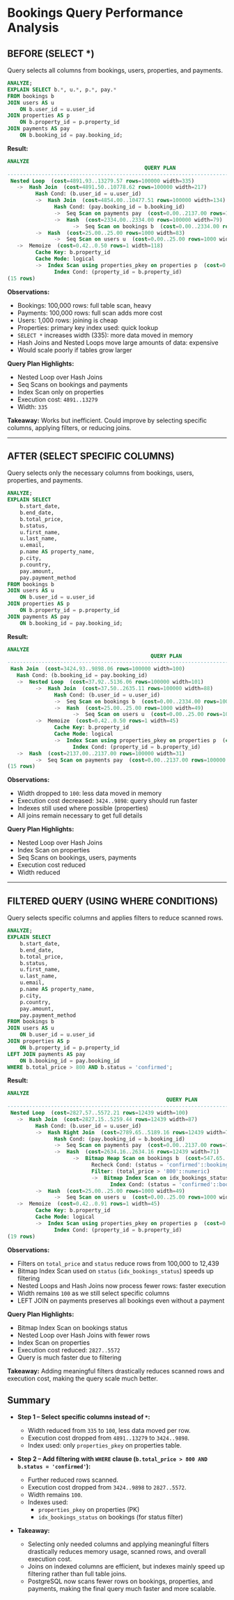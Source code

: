 # Bookings Query Performance Analysis

## BEFORE (SELECT *)

Query selects all columns from bookings, users, properties, and payments.

```sql
ANALYZE;
EXPLAIN SELECT b.*, u.*, p.*, pay.*
FROM bookings b
JOIN users AS u
    ON b.user_id = u.user_id
JOIN properties AS p
    ON b.property_id = p.property_id
JOIN payments AS pay
    ON b.booking_id = pay.booking_id;
```

**Result:**

```sql
ANALYZE
                                            QUERY PLAN
--------------------------------------------------------------------------------------------------
 Nested Loop  (cost=4891.93..13279.57 rows=100000 width=335)
   ->  Hash Join  (cost=4891.50..10778.62 rows=100000 width=217)
         Hash Cond: (b.user_id = u.user_id)
         ->  Hash Join  (cost=4854.00..10477.51 rows=100000 width=134)
               Hash Cond: (pay.booking_id = b.booking_id)
               ->  Seq Scan on payments pay  (cost=0.00..2137.00 rows=100000 width=55)
               ->  Hash  (cost=2334.00..2334.00 rows=100000 width=79)
                     ->  Seq Scan on bookings b  (cost=0.00..2334.00 rows=100000 width=79)
         ->  Hash  (cost=25.00..25.00 rows=1000 width=83)
               ->  Seq Scan on users u  (cost=0.00..25.00 rows=1000 width=83)
   ->  Memoize  (cost=0.42..0.50 rows=1 width=118)
         Cache Key: b.property_id
         Cache Mode: logical
         ->  Index Scan using properties_pkey on properties p  (cost=0.41..0.49 rows=1 width=118)
               Index Cond: (property_id = b.property_id)
(15 rows)
```

**Observations:**

- Bookings: 100,000 rows: full table scan, heavy  
- Payments: 100,000 rows: full scan adds more cost  
- Users: 1,000 rows: joining is cheap  
- Properties: primary key index used: quick lookup  
- `SELECT *` increases width (335): more data moved in memory  
- Hash Joins and Nested Loops move large amounts of data: expensive  
- Would scale poorly if tables grow larger  

**Query Plan Highlights:**

- Nested Loop over Hash Joins  
- Seq Scans on bookings and payments  
- Index Scan only on properties  
- Execution cost: `4891..13279` 
- Width: `335`  

**Takeaway:** Works but inefficient. Could improve by selecting specific columns, applying filters, or reducing joins.

---

## AFTER (SELECT SPECIFIC COLUMNS)

Query selects only the necessary columns from bookings, users, properties, and payments.

```sql
ANALYZE;
EXPLAIN SELECT 
    b.start_date,
    b.end_date,
    b.total_price,
    b.status,
    u.first_name,
    u.last_name,
    u.email,
    p.name AS property_name,
    p.city,
    p.country,
    pay.amount,
    pay.payment_method
FROM bookings b
JOIN users AS u
    ON b.user_id = u.user_id
JOIN properties AS p
    ON b.property_id = p.property_id
JOIN payments AS pay
    ON b.booking_id = pay.booking_id;
```

**Result:**

```sql
ANALYZE
                                              QUERY PLAN
-------------------------------------------------------------------------------------------------------
 Hash Join  (cost=3424.93..9898.06 rows=100000 width=100)
   Hash Cond: (b.booking_id = pay.booking_id)
   ->  Nested Loop  (cost=37.92..5136.06 rows=100000 width=101)
         ->  Hash Join  (cost=37.50..2635.11 rows=100000 width=88)
               Hash Cond: (b.user_id = u.user_id)
               ->  Seq Scan on bookings b  (cost=0.00..2334.00 rows=100000 width=71)
               ->  Hash  (cost=25.00..25.00 rows=1000 width=49)
                     ->  Seq Scan on users u  (cost=0.00..25.00 rows=1000 width=49)
         ->  Memoize  (cost=0.42..0.50 rows=1 width=45)
               Cache Key: b.property_id
               Cache Mode: logical
               ->  Index Scan using properties_pkey on properties p  (cost=0.41..0.49 rows=1 width=45)
                     Index Cond: (property_id = b.property_id)
   ->  Hash  (cost=2137.00..2137.00 rows=100000 width=31)
         ->  Seq Scan on payments pay  (cost=0.00..2137.00 rows=100000 width=31)
(15 rows)
```

**Observations:**

- Width dropped to `100`: less data moved in memory  
- Execution cost decreased: `3424..9898`: query should run faster  
- Indexes still used where possible (properties)  
- All joins remain necessary to get full details  

**Query Plan Highlights:**

- Nested Loop over Hash Joins  
- Index Scan on properties  
- Seq Scans on bookings, users, payments  
- Execution cost reduced  
- Width reduced  

---

## FILTERED QUERY (USING WHERE CONDITIONS)

Query selects specific columns and applies filters to reduce scanned rows.

```sql
ANALYZE;
EXPLAIN SELECT 
    b.start_date,
    b.end_date,
    b.total_price,
    b.status,
    u.first_name,
    u.last_name,
    u.email,
    p.name AS property_name,
    p.city,
    p.country,
    pay.amount,
    pay.payment_method
FROM bookings b
JOIN users AS u
    ON b.user_id = u.user_id
JOIN properties AS p
    ON b.property_id = p.property_id
LEFT JOIN payments AS pay
    ON b.booking_id = pay.booking_id
WHERE b.total_price > 800 AND b.status = 'confirmed';
```

**Result:**

```sql
ANALYZE
                                                   QUERY PLAN
----------------------------------------------------------------------------------------------------------------
 Nested Loop  (cost=2827.57..5572.21 rows=12439 width=100)
   ->  Hash Join  (cost=2827.15..5259.44 rows=12439 width=87)
         Hash Cond: (b.user_id = u.user_id)
         ->  Hash Right Join  (cost=2789.65..5189.16 rows=12439 width=70)
               Hash Cond: (pay.booking_id = b.booking_id)
               ->  Seq Scan on payments pay  (cost=0.00..2137.00 rows=100000 width=31)
               ->  Hash  (cost=2634.16..2634.16 rows=12439 width=71)
                     ->  Bitmap Heap Scan on bookings b  (cost=547.65..2634.16 rows=12439 width=71)
                           Recheck Cond: (status = 'confirmed'::booking_status)
                           Filter: (total_price > '800'::numeric)
                           ->  Bitmap Index Scan on idx_bookings_status  (cost=0.00..544.55 rows=50167 width=0)
                                 Index Cond: (status = 'confirmed'::booking_status)
         ->  Hash  (cost=25.00..25.00 rows=1000 width=49)
               ->  Seq Scan on users u  (cost=0.00..25.00 rows=1000 width=49)
   ->  Memoize  (cost=0.42..0.91 rows=1 width=45)
         Cache Key: b.property_id
         Cache Mode: logical
         ->  Index Scan using properties_pkey on properties p  (cost=0.41..0.90 rows=1 width=45)
               Index Cond: (property_id = b.property_id)
(19 rows)
```

**Observations:**

- Filters on `total_price` and `status` reduce rows from 100,000 to 12,439  
- Bitmap Index Scan used on `status` (`idx_bookings_status`) speeds up filtering  
- Nested Loops and Hash Joins now process fewer rows: faster execution  
- Width remains `100` as we still select specific columns  
- LEFT JOIN on payments preserves all bookings even without a payment  

**Query Plan Highlights:**

- Bitmap Index Scan on bookings status  
- Nested Loop over Hash Joins with fewer rows  
- Index Scan on properties  
- Execution cost reduced: `2827..5572`  
- Query is much faster due to filtering  

**Takeaway:** Adding meaningful filters drastically reduces scanned rows and execution cost, making the query scale much better.

## Summary

- **Step 1 – Select specific columns instead of `*`:**  
    - Width reduced from `335` to `100`, less data moved per row.  
    - Execution cost dropped from `4891..13279` to `3424..9898`.  
    - Index used: only `properties_pkey` on properties table.  

- **Step 2 – Add filtering with `WHERE` clause (`b.total_price > 800 AND b.status = 'confirmed'`):**  
    - Further reduced rows scanned.  
    - Execution cost dropped from `3424..9898` to `2827..5572`.  
    - Width remains `100`.  
    - Indexes used:  
        - `properties_pkey` on properties (PK)  
        - `idx_bookings_status` on bookings (for status filter)  

- **Takeaway:**  
    - Selecting only needed columns and applying meaningful filters drastically reduces memory usage, scanned rows, and overall execution cost.  
    - Joins on indexed columns are efficient, but indexes mainly speed up filtering rather than full table joins.  
    - PostgreSQL now scans fewer rows on bookings, properties, and payments, making the final query much faster and more scalable.